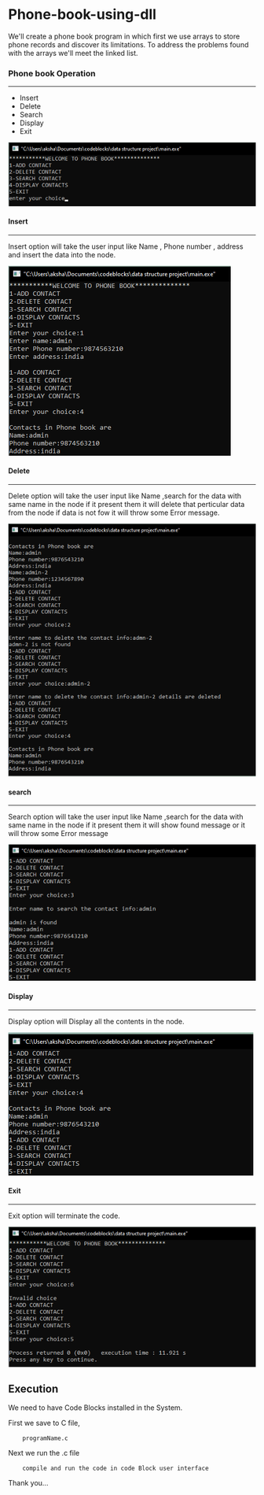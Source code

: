 # Phone-book-using-dll


We'll create a phone book program in which first we use arrays to store phone records and discover its limitations. To address the problems found with the arrays we'll meet the linked list.


### Phone book Operation
****
- Insert
- Delete
- Search
- Display
- Exit

![Phone book Operation](img/menu.png)

#### Insert
****
Insert option will take the user input like Name , Phone number ,
address and insert the data into the node.

![Insert](img/insert.png)

#### Delete
****
Delete option will take the user input like Name ,search for the data with same name in the node if it present them it will delete that perticular data from the node if data is not fow it will throw some Error message.

![Delete](img/delete.png)

#### search
****
Search option will take the user input like Name ,search for the data with same name in the node if it present them it will show found message or it will throw some Error message

![search](img/search.png)

#### Display
****
Display option will Display all the contents in the node.

![Display](img/display.png)

#### Exit
****
Exit option will terminate the code.

![Exit](img/invalid%20and%20exit.png)



## Execution


We need to have Code Blocks installed in the System.

First we save to C file,
```
    programName.c
```

Next we run the .c file
```
    compile and run the code in code Block user interface
```

Thank you...
